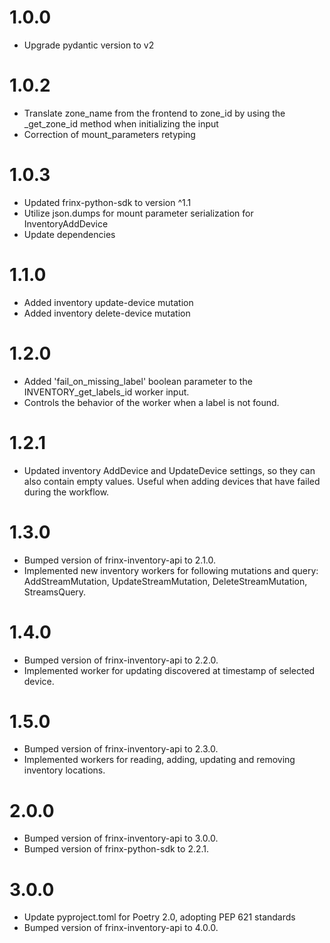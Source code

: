 # 1.0.0
- Upgrade pydantic version to v2

# 1.0.2
- Translate zone_name from the frontend to zone_id by using the _get_zone_id method when initializing the input
- Correction of mount_parameters retyping

# 1.0.3
- Updated frinx-python-sdk to version ^1.1
- Utilize json.dumps for mount parameter serialization for InventoryAddDevice
- Update dependencies

# 1.1.0
- Added inventory update-device mutation
- Added inventory delete-device mutation

# 1.2.0
- Added 'fail_on_missing_label' boolean parameter to the INVENTORY_get_labels_id worker input.
- Controls the behavior of the worker when a label is not found.

# 1.2.1
- Updated inventory AddDevice and UpdateDevice settings, so they can also contain empty values.
  Useful when adding devices that have failed during the workflow.

# 1.3.0
- Bumped version of frinx-inventory-api to 2.1.0.
- Implemented new inventory workers for following mutations and query:
  AddStreamMutation, UpdateStreamMutation, DeleteStreamMutation, StreamsQuery.

# 1.4.0
- Bumped version of frinx-inventory-api to 2.2.0.
- Implemented worker for updating discovered at timestamp of selected device.

# 1.5.0
- Bumped version of frinx-inventory-api to 2.3.0.
- Implemented workers for reading, adding, updating and removing inventory locations.

# 2.0.0
- Bumped version of frinx-inventory-api to 3.0.0.
- Bumped version of frinx-python-sdk to 2.2.1.

# 3.0.0
- Update pyproject.toml for Poetry 2.0, adopting PEP 621 standards
- Bumped version of frinx-inventory-api to 4.0.0.
